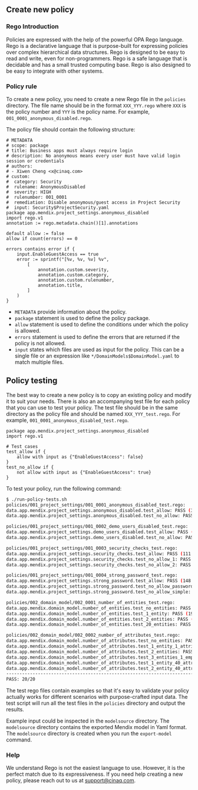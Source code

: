 ## Create new policy

### Rego Introduction

Policies are expressed with the help of the powerful OPA Rego language. Rego is a declarative language that is purpose-built for expressing policies over complex hierarchical data structures. Rego is designed to be easy to read and write, even for non-programmers. Rego is a safe language that is decidable and has a small trusted computing base. Rego is also designed to be easy to integrate with other systems.


### Policy rule

To create a new policy, you need to create a new Rego file in the `policies` directory. The file name should be in the format `XXX_YYY.rego` where `XXX` is the policy number and `YYY` is the policy name. For example, `001_0001_anonymous_disabled.rego`.

The policy file should contain the following structure:

```rego
# METADATA
# scope: package
# title: Business apps must always require login
# description: No anonymous means every user must have valid login session or credentials
# authors:
# - Xiwen Cheng <x@cinaq.com>
# custom:
#  category: Security
#  rulename: AnonymousDisabled
#  severity: HIGH
#  rulenumber: 001_0001
#  remediation: Disable anonymous/guest access in Project Security
#  input: Security$ProjectSecurity.yaml
package app.mendix.project_settings.anonymous_disabled
import rego.v1
annotation := rego.metadata.chain()[1].annotations

default allow := false
allow if count(errors) == 0

errors contains error if {
    input.EnableGuestAccess == true
    error := sprintf("[%v, %v, %v] %v",
        [
            annotation.custom.severity,
            annotation.custom.category,
            annotation.custom.rulenumber,
            annotation.title,
        ]
    )
}
```

- `METADATA` provide information about the policy. 
- `package` statement is used to define the policy package. 
- `allow` statement is used to define the conditions under which the policy is allowed. 
- `errors` statement is used to define the errors that are returned if the policy is not allowed.
- `input` states which files are used as input for the policy. This can be a single file or an expression like `*/DomainModels$DomainModel.yaml` to match multiple files.

## Policy testing

The best way to create a new policy is to copy an existing policy and modify it to suit your needs. There is also an accompanying test file for each policy that you can use to test your policy. The test file should be in the same directory as the policy file and should be named `XXX_YYY_test.rego`. For example, `001_0001_anonymous_disabled_test.rego`.

```rego
package app.mendix.project_settings.anonymous_disabled
import rego.v1

# Test cases
test_allow if {
	allow with input as {"EnableGuestAccess": false}
}
test_no_allow if {
	not allow with input as {"EnableGuestAccess": true}
}
```

To test your policy, run the following command:

```bash
$ ./run-policy-tests.sh              
policies/001_project_settings/001_0001_anonymous_disabled_test.rego:
data.app.mendix.project_settings.anonymous_disabled.test_allow: PASS (3.031209ms)
data.app.mendix.project_settings.anonymous_disabled.test_no_allow: PASS (413.375µs)

policies/001_project_settings/001_0002_demo_users_disabled_test.rego:
data.app.mendix.project_settings.demo_users_disabled.test_allow: PASS (105.541µs)
data.app.mendix.project_settings.demo_users_disabled.test_no_allow: PASS (200.5µs)

policies/001_project_settings/001_0003_security_checks_test.rego:
data.app.mendix.project_settings.security_checks.test_allow: PASS (111.584µs)
data.app.mendix.project_settings.security_checks.test_no_allow_1: PASS (842.667µs)
data.app.mendix.project_settings.security_checks.test_no_allow_2: PASS (206.458µs)

policies/001_project_settings/001_0004_strong_password_test.rego:
data.app.mendix.project_settings.strong_password.test_allow: PASS (148.792µs)
data.app.mendix.project_settings.strong_password.test_no_allow_password_length: PASS (538.959µs)
data.app.mendix.project_settings.strong_password.test_no_allow_simple: PASS (286.916µs)

policies/002_domain_model/002_0001_number_of_entities_test.rego:
data.app.mendix.domain_model.number_of_entities.test_no_entities: PASS (134µs)
data.app.mendix.domain_model.number_of_entities.test_1_entity: PASS (194.666µs)
data.app.mendix.domain_model.number_of_entities.test_2_entities: PASS (187.334µs)
data.app.mendix.domain_model.number_of_entities.test_20_entities: PASS (1.375709ms)

policies/002_domain_model/002_0002_number_of_attributes_test.rego:
data.app.mendix.domain_model.number_of_attributes.test_no_entities: PASS (263.5µs)
data.app.mendix.domain_model.number_of_attributes.test_1_entity_1_attribute: PASS (519.416µs)
data.app.mendix.domain_model.number_of_attributes.test_2_entities: PASS (303.458µs)
data.app.mendix.domain_model.number_of_attributes.test_3_entities_1_empty: PASS (342.958µs)
data.app.mendix.domain_model.number_of_attributes.test_1_entity_40_attributes_not_allowed: PASS (1.294166ms)
data.app.mendix.domain_model.number_of_attributes.test_2_entity_40_attributes_1_empty_not_allowed: PASS (2.156042ms)
--------------------------------------------------------------------------------
PASS: 20/20

```

The test rego files contain examples so that it's easy to validate your policy actually works for different scenarios with purpose-crafted input data. The test script will run all the test files in the `policies` directory and output the results.

Example input could be inspected in the `modelsource` directory. The `modelsource` directory contains the exported Mendix model in Yaml format. The `modelsource` directory is created when you run the `export-model` command.


### Help

We understand Rego is not the easiest language to use. However, it is the perfect match due to its expressiveness. If you need help creating a new policy, please reach out to us at support@cinaq.com.